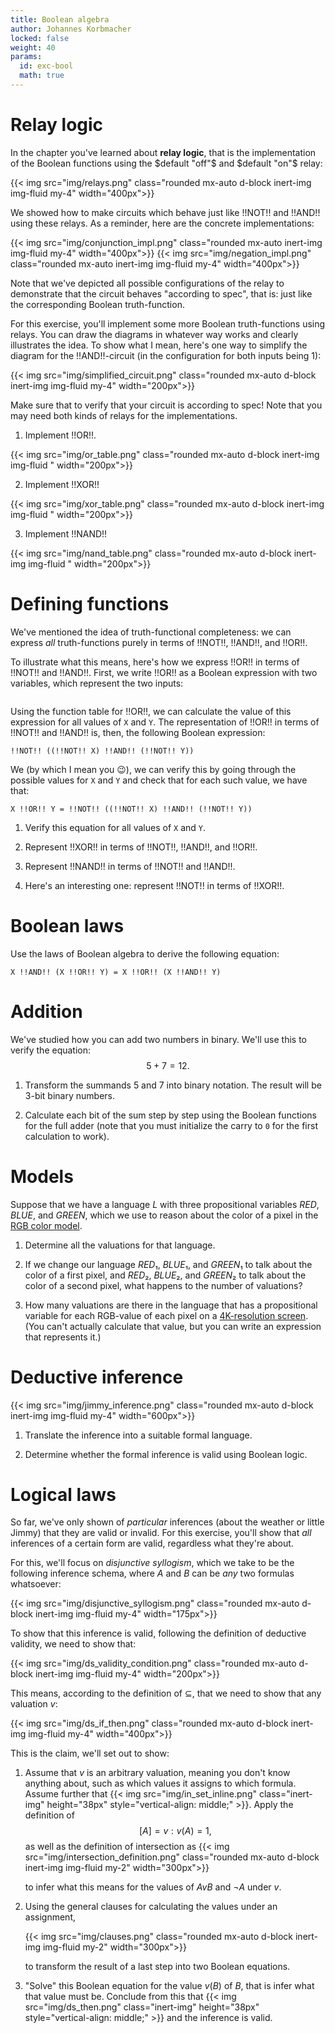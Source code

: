 ```yaml
---
title: Boolean algebra
author: Johannes Korbmacher
locked: false
weight: 40
params: 
  id: exc-bool
  math: true
---
```


# Relay logic

In the chapter you've learned about **relay logic**, that is the implementation
of the Boolean functions using the $default "off"$ and $default "on"$ relay:

{{< img src="img/relays.png" class="rounded mx-auto d-block inert-img img-fluid my-4" width="400px">}}

We showed how to make circuits which behave just like !!NOT!! and !!AND!! using these relays. As a reminder, here are the concrete implementations:

<div class="text-center">
{{< img src="img/conjunction_impl.png" class="rounded mx-auto inert-img img-fluid my-4" width="400px">}}
{{< img src="img/negation_impl.png" class="rounded mx-auto inert-img img-fluid my-4" width="400px">}}
</div>

Note that we've depicted all possible configurations of the relay to
demonstrate that the circuit behaves "according to spec", that is: just like
the corresponding Boolean truth-function.

For this exercise, you'll implement some more Boolean truth-functions using
relays. You can draw the diagrams in whatever way works and clearly illustrates
the idea. To show what I mean, here's one way to simplify the diagram for the
!!AND!!-circuit (in the configuration for both inputs being $1$):

{{< img src="img/simplified_circuit.png" class="rounded mx-auto d-block inert-img img-fluid my-4" width="200px">}}

Make sure that to verify that your circuit is according to spec! Note that you may need both kinds of relays for the implementations.

1. Implement !!OR!!. 

{{< img src="img/or_table.png" class="rounded mx-auto d-block inert-img img-fluid " width="200px">}}

2. Implement !!XOR!!

{{< img src="img/xor_table.png" class="rounded mx-auto d-block inert-img img-fluid " width="200px">}}

3. Implement !!NAND!!

{{< img src="img/nand_table.png" class="rounded mx-auto d-block inert-img img-fluid " width="200px">}}



# Defining functions

We've mentioned the idea of truth-functional completeness: we can express _all_
truth-functions purely in terms of !!NOT!!, !!AND!!, and !!OR!!. 

To illustrate what this means, here's how we express !!OR!! in terms of !!NOT!! and !!AND!!. First, we write !!OR!! as a Boolean expression with two variables, which represent the two inputs:

```

```

Using the function table for !!OR!!, we can calculate the value of this expression for all values of `X` and `Y`. The representation of !!OR!! in terms of !!NOT!! and !!AND!! is, then, the following Boolean expression:

```
!!NOT!! ((!!NOT!! X) !!AND!! (!!NOT!! Y))
```

We (by which I mean you 😉), we can verify this by going through the possible values for `X` and `Y` and check that for each such value, we have that:

```
X !!OR!! Y = !!NOT!! ((!!NOT!! X) !!AND!! (!!NOT!! Y))
```

1. Verify this equation for all values of `X` and `Y`.

2. Represent !!XOR!! in terms of !!NOT!!, !!AND!!, and !!OR!!.

3. Represent !!NAND!! in terms of !!NOT!! and !!AND!!.

4. Here's an interesting one: represent !!NOT!! in terms of !!XOR!!.

# Boolean laws 

Use the laws of Boolean algebra to derive the following equation:

```
X !!AND!! (X !!OR!! Y) = X !!OR!! (X !!AND!! Y)
```

# Addition

We've studied how you can add two numbers in binary. We'll use this to verify the equation: $$5 + 7 = 12.$$

1. Transform the summands 5 and 7 into binary notation. The result will be 3-bit
   binary numbers.

2. Calculate each bit of the sum step by step using the Boolean functions for
   the full adder (note that you must initialize the carry to `0` for the first
calculation to work). 

# Models

Suppose that we have a language $L$ with three propositional variables $RED$, $BLUE$, and $GREEN$, which we use to reason about the color of a pixel in the [RGB color model](https://en.wikipedia.org/wiki/RGB_color_model).

1. Determine all the valuations for that language. 

2. If we change our language $RED₁$, $BLUE₁$, and $GREEN₁$ to talk about the
   color of a first pixel, and $RED₂$, $BLUE₂$, and $GREEN₂$ to talk about the
color of a second pixel, what happens to the number of valuations?

3. How many valuations are there in the language that has a propositional variable for each RGB-value of each pixel on a [4K-resolution screen](https://en.wikipedia.org/wiki/4K_resolution). (You can't actually calculate that value, but you can write an expression that represents it.)

# Deductive inference

{{< img src="img/jimmy_inference.png" class="rounded mx-auto d-block inert-img img-fluid my-4" width="600px">}}

1. Translate the inference into a suitable formal language.

2. Determine whether the formal inference is valid using Boolean logic.

# Logical laws

So far, we've only shown of _particular_ inferences (about the weather or
little Jimmy) that they are valid or invalid. For this exercise, you'll show
that _all_ inferences of a certain form are valid, regardless what they're
about. 

For this, we'll focus on _disjunctive syllogism_, which we take to be the
following inference schema, where $A$ and $B$ can be _any_ two formulas whatsoever:

{{< img src="img/disjunctive_syllogism.png" class="rounded mx-auto d-block inert-img img-fluid my-4" width="175px">}}

To show that this inference is valid, following the definition of deductive
validity, we need to show that:

{{< img src="img/ds_validity_condition.png" class="rounded mx-auto d-block inert-img img-fluid my-4" width="200px">}}

This means, according to the definition of $⊆$, that we need to show that any
valuation $v$:

{{< img src="img/ds_if_then.png" class="rounded mx-auto d-block inert-img img-fluid my-4" width="400px">}}

This is the claim, we'll set out to show:

1. Assume that $v$ is an arbitrary valuation, meaning you don't know anything
   about, such as which values it assigns to which formula. Assume further that {{< img src="img/in_set_inline.png" class="inert-img" height="38px" style="vertical-align: middle;" >}}. Apply the definition of 
   $$[A] = { v : v(A) = 1},$$ 
   as well as the definition of intersection as 
   {{< img src="img/intersection_definition.png" class="rounded mx-auto d-block inert-img img-fluid my-2" width="300px">}}

   to infer what this means for the values of $A v B$ and $¬A$ under $v$.

2. Using the general clauses for calculating the values under an assignment,

   {{< img src="img/clauses.png" class="rounded mx-auto d-block inert-img img-fluid my-2" width="300px">}}

   to transform the result of a last step into two Boolean equations.

3. "Solve" this Boolean equation for the value $v(B)$ of $B$, that is infer
   what that value must be. Conclude from this that {{< img src="img/ds_then.png" class="inert-img" height="38px" style="vertical-align: middle;" >}} and the inference is valid.
